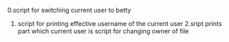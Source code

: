 0.script for switching current user to betty
1. script for printing effective username of the current user
2.sript prints part which current user is
script for changing owner of file
